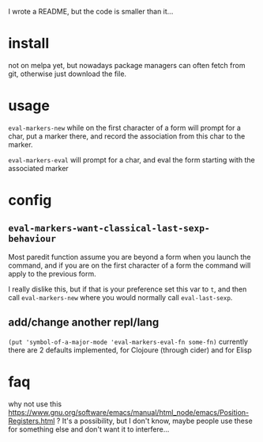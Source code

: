 I wrote a README, but the code is smaller than it...

# install
not on melpa yet, but nowadays package managers can often fetch from git, otherwise just download the file.

# usage

`eval-markers-new` while on the first character of a form will prompt for a char, put a marker there, and record the association from this char to the marker.

`eval-markers-eval` will prompt for a char, and eval the form starting with the associated marker

# config

## `eval-markers-want-classical-last-sexp-behaviour`

Most paredit function assume you are beyond a form when you launch the command, and if you are on the first character of a form the command will apply to the previous form.

I really dislike this, but if that is your preference set this var to `t`, and then call `eval-markers-new` where you would normally call `eval-last-sexp`.

## add/change another repl/lang
`(put 'symbol-of-a-major-mode 'eval-markers-eval-fn some-fn)`
currently there are 2 defaults implemented, for Clojoure (through cider) and for Elisp

# faq
why not use this https://www.gnu.org/software/emacs/manual/html_node/emacs/Position-Registers.html ? It's a possibility, but I don't know, maybe people use these for something else and don't want it to interfere...

